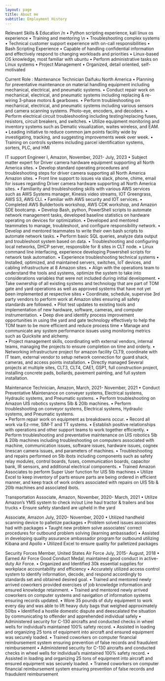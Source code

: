 ```yaml
---
layout: page
title: About me
subtitle: Employment History 
---
```

Relevant Skills & Education /n
•	Python scripting experience, kali linux os experience	•	Training and mentoring \n
•	Troubleshooting complex systems
•	Technical customer support experience with on-call responsibilities
•	Bash Scripting Experience
•	Capable of handling confidential information and effectively respond to changing workloads and priorities
•	Linux-based OS knowledge, most familiar with ubuntu
•	Perform administrative tasks on Linux systems
•	Project Management 
•	Organized, detail oriented, self-motivated

Current Role : Maintenance Technician Daifuku North America
•	Planning for preventative maintenance on material handling equipment including mechanical, electrical, and pneumatic systems. 
•	Conduct repair work on mechanical, electrical, and pneumatic systems including replacing & re-wiring 3-phase motors & gearboxes. 
•	Perform troubleshooting on mechanical, electrical, and pneumatic systems including various sensors and camera scanning systems. Photo-eye, encoders, and decoders. 
•	Perform electrical circuit troubleshooting including testing/replacing fuses, resistors, circuit breakers, and switches. 
•	Utilize equipment monitoring and inventory systems such as Dematic visualization, waites wireless, and EAM. 
•	Leading initiative to reduce common jam points facility wide by investigating, tracking, and suggesting improvements week over week. 
•	Training on controls systems including parcel identification systems, sorters, PLC, and HMI


IT support Engineer I, Amazon, November, 2021- July, 2023
•	Subject matter expert for Driver camera hardware equipment supporting all North America sites.
•	Develop standard operating procedures and troubleshooting steps for driver camera supporting all North America Amazon sites. 
•	Front line support to issues via slack, phone, chime, email for issues regarding Driver camera hardware supporting all North America sites. 
•	Familiarity and troubleshooting skills with various AWS services such as AWS Systems manager, Kinesis video streams, IOT Greengrass, AWS S3, AWS CLI. 
•	Familiar with AWS security and IOT services. 
•	Completed AWS Buildertools workshop, AWS CDK workshop, and Amazon SDE bootcamp. 
•	Develop Bash, python, PowerShell scripts to automate network management tasks, developed baseline statistics on hardware operating on devices for optimization. 
•	Developed and mentored teammates to manage, troubleshoot, and configure responsibility network.
•	Develop and mentored teammates to write their own bash scripts to automate network tasks. 
•	Perform basic SQL queries, analyze data output and troubleshoot system based on data. 
•	Troubleshooting and configuring local networks, DHCP server, responsible for 8 sites in CLT node. 
•	Linux command line interfacing, experience developing Powershell scripts for network task automation.
•	Experience troubleshooting technical systems
•	Installed, optimized, and maintained servers, switches, IoT devices, and cabling infrastructure at 8 Amazon sites.
•	Align with the operations team to understand the tools and systems, optimize the system to take into considerations variables that were not included during initial development. 
•	Take ownership of all existing systems and technology that are part of TOM gate and yard operations as well as approved systems that have not yet been implemented at respective sites
•	Coordinate, schedule, supervise 3rd party vendors to perform work at Amazon sites ensuring all safety standards are followed. 
•	Pilot test updates to existing tools and implementation of new hardware, software, cameras, and computer instrumentation.
•	Deep dive and identify process improvement opportunities in using the yard and gate technology effectively to help the TOM team to be more efficient and reduce process time
•	Manage and communicate any system performance issues using monitoring metrics such as Quicksite and alchemy.  
•	Project management skills, coordinating with external vendors, internal teams, managing the projects to ensure completion on time and orderly. 
•	Networking infrastructure project for amazon facility CLT9, coordinate with IT team, external vendor to setup network connection for guard shack, cameras, and access points installation. 
•	Directly managed Several projects at multiple sites, CLT3, CLT4, CAE1, GSP1, full construction project, installing concrete pads, bollards, pavement painting, and full system installation.


Maintenance Technician, Amazon, March, 2021- November, 2021
•	Conduct Preventative Maintenance on conveyer systems, Electrical systems, Hydraulic systems, and Pneumatic systems.
•	Perform troubleshooting on Amazon UIS robotics systems 5lb & 20lb machines.
•	Perform troubleshooting on conveyor systems, Electrical systems, Hydraulic systems, and Pneumatic systems.          
•	Perform repair work on equipment as breakdowns occur. 
•	Record all work via Ez-rme, SIM-T and TT systems. 
•	Establish positive relationships with operations and other support teams to work together efficiently.
•	Perform troubleshooting and preventative maintenance on UIS robotics 5lb & 20lb machines including troubleshooting on computers associated with machine, communication issues, software issues, hardware issues, cognex linescan camera issues, and parameters of machines.
•	Troubleshooting and repairs performed on 5lb ibots including components such as safety relay modules, control boards, fuses, communication boards, capacitor bank, IR sensors, and additional electrical components.
•	Trained Amazon Associates to perform Super User function for UIS 5lb machines
•	Utilize Excel to keep inventory of parts ensure parts are being ordered in efficient manner, and keep track of work orders associated with repairs on UIS 5lb & 20lb machines and associated ibots. 


Transportation Associate, Amazon, November, 2020- March, 2021
•	Utilize Amazon’s YMS system to check in/out Line haul tractor & trailers and box trucks
•	Ensure safety standard are upheld in the yard 

Associate, Amazon July, 2020- November, 2020
•	Utilized handheld scanning device to palletize packages
•	Problem solved issues associates had with packages
•	Taught new problem solve associates’ correct procedures for outbound problem solving (learning ambassador) 
•	Assisted in developing quality assurance ambassador program for outbound utilizing Kibana and Apollo 
•	Utilized Excel to ensure quality for palletized packages


Security Forces Member, United States Air Force July, 2015- August, 2018
•	Earned Air Force Good Conduct Medal; maintained good conduct in active-duty Air Force.
•	Organized and Identified 30k essential supplies for workplace accountability and efficiency 
•	Accurately utilized access control system to identify information, decode, and respond accordingly to standards set and obtained desired goal. 
•	Trained and mentored newly arrived coworkers provided exercises of job knowledge information and ensured knowledge retainment.
•	Trained and mentored newly arrived coworkers on computer systems and navigation of information systems ensuring records updated.
•	Wore 35 pounds of duty equipment to work every day and was able to lift heavy duty bags that weighed approximately 50lbs 
•	Identified a hostile domestic dispute and deescalated the situation by communicating to offender and apprehended individual safely
•	Administered security for C-130 aircrafts and conducted checks in wheel wells for individual’s maintained 100% safety record. 
•	Assisted in loading and organizing 25 tons of equipment into aircraft and ensured equipment was securely loaded. 
•	Trained coworkers on computer financial reimbursement system ensuring prevention of false records and fraudulent reimbursement
•	Administered security for C-130 aircrafts and conducted checks in wheel wells for individual’s maintained 100% safety record. 
•	Assisted in loading and organizing 25 tons of equipment into aircraft and ensured equipment was securely loaded. 
•	Trained coworkers on computer financial reimbursement system ensuring prevention of false records and fraudulent reimbursement

